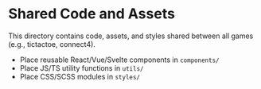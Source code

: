 # Shared Code and Assets

This directory contains code, assets, and styles shared between all games (e.g., tictactoe, connect4).

- Place reusable React/Vue/Svelte components in `components/`
- Place JS/TS utility functions in `utils/`
- Place CSS/SCSS modules in `styles/`


